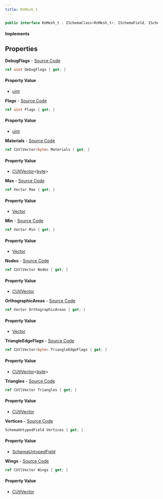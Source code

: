 ```yaml
---
title: RnMesh_t
---
```


```csharp
public interface RnMesh_t : ISchemaClass<RnMesh_t>, ISchemaField, ISchemaClass, INativeHandle
```

#### Implements

## Properties

**DebugFlags** - [Source Code](https://github.com/swiftly-solution/swiftlys2/blob/main/managed/src/SwiftlyS2.Generated/Schemas/Interfaces/RnMesh_t.cs#L40)

```csharp
ref uint DebugFlags { get; }
```

#### Property Value

- [uint](https://learn.microsoft.com/dotnet/api/system.uint32)

**Flags** - [Source Code](https://github.com/swiftly-solution/swiftlys2/blob/main/managed/src/SwiftlyS2.Generated/Schemas/Interfaces/RnMesh_t.cs#L38)

```csharp
ref uint Flags { get; }
```

#### Property Value

- [uint](https://learn.microsoft.com/dotnet/api/system.uint32)

**Materials** - [Source Code](https://github.com/swiftly-solution/swiftlys2/blob/main/managed/src/SwiftlyS2.Generated/Schemas/Interfaces/RnMesh_t.cs#L34)

```csharp
ref CUtlVector<byte> Materials { get; }
```

#### Property Value

- [CUtlVector](/docs/api/shared/natives/cutlvector-1)<[byte](https://learn.microsoft.com/dotnet/api/system.byte)>

**Max** - [Source Code](https://github.com/swiftly-solution/swiftlys2/blob/main/managed/src/SwiftlyS2.Generated/Schemas/Interfaces/RnMesh_t.cs#L18)

```csharp
ref Vector Max { get; }
```

#### Property Value

- [Vector](/docs/api/shared/natives/vector)

**Min** - [Source Code](https://github.com/swiftly-solution/swiftlys2/blob/main/managed/src/SwiftlyS2.Generated/Schemas/Interfaces/RnMesh_t.cs#L16)

```csharp
ref Vector Min { get; }
```

#### Property Value

- [Vector](/docs/api/shared/natives/vector)

**Nodes** - [Source Code](https://github.com/swiftly-solution/swiftlys2/blob/main/managed/src/SwiftlyS2.Generated/Schemas/Interfaces/RnMesh_t.cs#L21)

```csharp
ref CUtlVector Nodes { get; }
```

#### Property Value

- [CUtlVector](/docs/api/shared/natives/cutlvector)

**OrthographicAreas** - [Source Code](https://github.com/swiftly-solution/swiftlys2/blob/main/managed/src/SwiftlyS2.Generated/Schemas/Interfaces/RnMesh_t.cs#L36)

```csharp
ref Vector OrthographicAreas { get; }
```

#### Property Value

- [Vector](/docs/api/shared/natives/vector)

**TriangleEdgeFlags** - [Source Code](https://github.com/swiftly-solution/swiftlys2/blob/main/managed/src/SwiftlyS2.Generated/Schemas/Interfaces/RnMesh_t.cs#L32)

```csharp
ref CUtlVector<byte> TriangleEdgeFlags { get; }
```

#### Property Value

- [CUtlVector](/docs/api/shared/natives/cutlvector-1)<[byte](https://learn.microsoft.com/dotnet/api/system.byte)>

**Triangles** - [Source Code](https://github.com/swiftly-solution/swiftlys2/blob/main/managed/src/SwiftlyS2.Generated/Schemas/Interfaces/RnMesh_t.cs#L27)

```csharp
ref CUtlVector Triangles { get; }
```

#### Property Value

- [CUtlVector](/docs/api/shared/natives/cutlvector)

**Vertices** - [Source Code](https://github.com/swiftly-solution/swiftlys2/blob/main/managed/src/SwiftlyS2.Generated/Schemas/Interfaces/RnMesh_t.cs#L24)

```csharp
SchemaUntypedField Vertices { get; }
```

#### Property Value

- [SchemaUntypedField](/docs/api/shared/schemas/schemauntypedfield)

**Wings** - [Source Code](https://github.com/swiftly-solution/swiftlys2/blob/main/managed/src/SwiftlyS2.Generated/Schemas/Interfaces/RnMesh_t.cs#L30)

```csharp
ref CUtlVector Wings { get; }
```

#### Property Value

- [CUtlVector](/docs/api/shared/natives/cutlvector)


